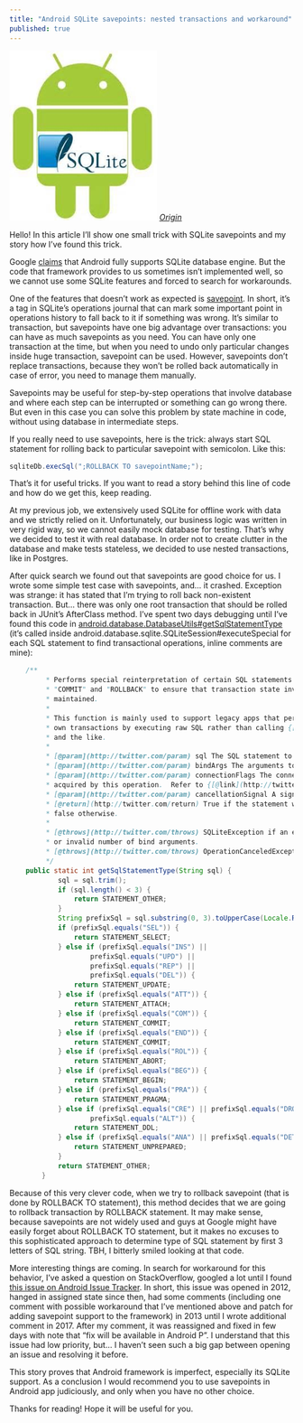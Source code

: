 ```yaml
---
title: "Android SQLite savepoints: nested transactions and workaround"
published: true
---
```

![Android SQLite](/assets/android_sqlite.jpg)
*[Origin](https://www.blikoontech.com/tutorials/android-health-app-design-saving-data-in-sqlite-database)*

Hello! In this article I’ll show one small trick with SQLite savepoints and my story how I’ve found this trick.

Google [claims](https://developer.android.com/reference/android/database/sqlite/package-summary) that Android fully supports SQLite database engine. But the code that framework provides to us sometimes isn’t implemented well, so we cannot use some SQLite features and forced to search for workarounds.

One of the features that doesn’t work as expected is [savepoint](https://sqlite.org/lang_savepoint.html). In short, it’s a tag in SQLite’s operations journal that can mark some important point in operations history to fall back to it if something was wrong. It’s similar to transaction, but savepoints have one big advantage over transactions: you can have as much savepoints as you need. You can have only one transaction at the time, but when you need to undo only particular changes inside huge transaction, savepoint can be used. However, savepoints don’t replace transactions, because they won’t be rolled back automatically in case of error, you need to manage them manually.

Savepoints may be useful for step-by-step operations that involve database and where each step can be interrupted or something can go wrong there. But even in this case you can solve this problem by state machine in code, without using database in intermediate steps.

If you really need to use savepoints, here is the trick: always start SQL statement for rolling back to particular savepoint with semicolon. Like this:

```java
sqliteDb.execSql(";ROLLBACK TO savepointName;");
```

That’s it for useful tricks. If you want to read a story behind this line of code and how do we get this, keep reading.

At my previous job, we extensively used SQLite for offline work with data and we strictly relied on it. Unfortunately, our business logic was written in very rigid way, so we cannot easily mock database for testing. That’s why we decided to test it with real database. In order not to create clutter in the database and make tests stateless, we decided to use nested transactions, like in Postgres.

After quick search we found out that savepoints are good choice for us. I wrote some simple test case with savepoints, and… it crashed. Exception was strange: it has stated that I’m trying to roll back non-existent transaction. But… there was only one root transaction that should be rolled back in JUnit’s AfterClass method. I’ve spent two days debugging until I’ve found this code in [android.database.DatabaseUtils#getSqlStatementType](https://developer.android.com/reference/android/database/DatabaseUtils#getSqlStatementType(java.lang.String)) (it’s called inside android.database.sqlite.SQLiteSession#executeSpecial for each SQL statement to find transactional operations, inline comments are mine):

```java
    /**
         * Performs special reinterpretation of certain SQL statements such as "BEGIN",
         * "COMMIT" and "ROLLBACK" to ensure that transaction state invariants are
         * maintained.
         *
         * This function is mainly used to support legacy apps that perform their
         * own transactions by executing raw SQL rather than calling {[@link](http://twitter.com/link) #beginTransaction}
         * and the like.
         *
         * [@param](http://twitter.com/param) sql The SQL statement to execute.
         * [@param](http://twitter.com/param) bindArgs The arguments to bind, or null if none.
         * [@param](http://twitter.com/param) connectionFlags The connection flags to use if a connection must be
         * acquired by this operation.  Refer to {[@link](http://twitter.com/link) SQLiteConnectionPool}.
         * [@param](http://twitter.com/param) cancellationSignal A signal to cancel the operation in progress, or null if none.
         * [@return](http://twitter.com/return) True if the statement was of a special form that was handled here,
         * false otherwise.
         *
         * [@throws](http://twitter.com/throws) SQLiteException if an error occurs, such as a syntax error
         * or invalid number of bind arguments.
         * [@throws](http://twitter.com/throws) OperationCanceledException if the operation was canceled.
         */
    public static int getSqlStatementType(String sql) {
            sql = sql.trim();
            if (sql.length() < 3) {
                return STATEMENT_OTHER;
            }
            String prefixSql = sql.substring(0, 3).toUpperCase(Locale.ROOT); // yep, they're determining statement type by first 3 letters of the SQL statement string
            if (prefixSql.equals("SEL")) {
                return STATEMENT_SELECT;
            } else if (prefixSql.equals("INS") ||
                    prefixSql.equals("UPD") ||
                    prefixSql.equals("REP") ||
                    prefixSql.equals("DEL")) {
                return STATEMENT_UPDATE;
            } else if (prefixSql.equals("ATT")) {
                return STATEMENT_ATTACH;
            } else if (prefixSql.equals("COM")) {
                return STATEMENT_COMMIT;
            } else if (prefixSql.equals("END")) {
                return STATEMENT_COMMIT;
            } else if (prefixSql.equals("ROL")) {
                return STATEMENT_ABORT;
            } else if (prefixSql.equals("BEG")) {
                return STATEMENT_BEGIN;
            } else if (prefixSql.equals("PRA")) {
                return STATEMENT_PRAGMA;
            } else if (prefixSql.equals("CRE") || prefixSql.equals("DRO") ||
                    prefixSql.equals("ALT")) {
                return STATEMENT_DDL;
            } else if (prefixSql.equals("ANA") || prefixSql.equals("DET")) {
                return STATEMENT_UNPREPARED;
            }
            return STATEMENT_OTHER;
        }
```

Because of this very clever code, when we try to rollback savepoint (that is done by ROLLBACK TO statement), this method decides that we are going to rollback transaction by ROLLBACK statement. It may make sense, because savepoints are not widely used and guys at Google might have easily forget about ROLLBACK TO statement, but it makes no excuses to this sophisticated approach to determine type of SQL statement by first 3 letters of SQL string. TBH, I bitterly smiled looking at that code.

More interesting things are coming. In search for workaround for this behavior, I’ve asked a question on StackOverflow, googled a lot until I found [this issue on Android Issue Tracker](https://issuetracker.google.com/issues/36957161). In short, this issue was opened in 2012, hanged in assigned state since then, had some comments (including one comment with possible workaround that I’ve mentioned above and patch for adding savepoint support to the framework) in 2013 until I wrote additional comment in 2017. After my comment, it was reassigned and fixed in few days with note that “fix will be available in Android P”. I understand that this issue had low priority, but… I haven’t seen such a big gap between opening an issue and resolving it before.

This story proves that Android framework is imperfect, especially its SQLite support. As a conclusion I would recommend you to use savepoints in Android app judiciously, and only when you have no other choice.

Thanks for reading! Hope it will be useful for you.
